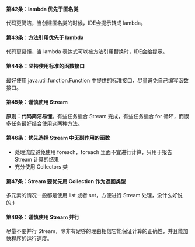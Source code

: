 #### 第42条：lambda 优先于匿名类
代码更简洁，当创建匿名类的时候，IDE会提示转成 lambda。

#### 第43条：方法引用优先于 lambda
代码更易懂，当 lambda 表达式可以被方法引用替换时，IDE会给提示。

#### 第44条：坚持使用标准的函数接口
最好使用 java.util.function.Function 中提供的标准接口，尽量避免自己编写函数接口。

#### 第45条：谨慎使用 Stream
**原则：代码简洁易懂**。有些任务适合 Stream 完成，有些任务适合 for 循环，而很多任务最好结合使用这两种方法。

#### 第46条：优先选择 Stream 中无副作用的函数
- 处理流应避免使用 foreach，foreach 里面不宜进行计算，只用于报告 Stream 计算的结果
- 充分使用 Collectors 类

#### 第47条：Stream 要优先用 Collection 作为返回类型
多元素的情况一般都是使用 list 或者 set，方便进行 Stream 处理，没什么好说的;) 

#### 第48条：谨慎使用 Stream 并行
尽量不要并行 Stream，除非有足够的理由相信它能保证计算的正确性，并且能加快程序的运行速度。
